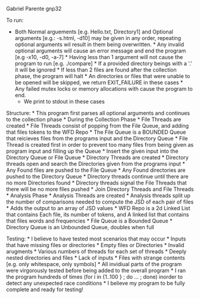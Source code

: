 Gabriel Parente
gnp32

To run:
   * Both Normal arguements [e.g. Hello.txt, Directory1] and Optional arguments [e.g.: -s.html, -d10] may be given in any order, repeating optional arguments wil result in them being overwritten.
    * Any invalid optional arguments will cause an error message and end the program [e.g -x10, -d0, -a-7]
    * Having less than 1 argument will not cause the program to run [e.g. ./compare]
    * If a provided directory beings with a '.' it will be ignored
    * If less than 2 files are found after the collection phase, the program will halt
    * An directories or files that were unable to be opened will be skipped, we return EXIT_FAILURE in these cases
    * Any failed mutex locks or memory allocations with cause the program to end.
        * We print to stdout in these cases

Structure:
    * This program first parses all optional arguments and continues to the collection phase
    * During the Collection Phase
        * File Threads are created
            * File Threads consist of popping from the File Queue, and adding that files tokens to the WFD Repo
                * The File Queue is a BOUNDED Queue that reicieves files from the programs input and the Directory Queue
            * File Thread is created first in order to prevent too many files from being given as program input  and filling up the Queue
        * Insert the given input into the Directory Queue or File Queue
        * Directory Threads are created
            * Directory threads open and search the Directories given from the programs input
                * Any Found files are pushed to the File Queue
                * Any Found directories are pushed to the Directory Queue
            * Directory threads continue until there are no more Directories found
                * Directory threads signal the File Threads that there will be no more files pushed
        * Join Directory Threads and File Threads
    * Analysis Phase
        * Analysis Threads are created
            * Analysis threads split up the number of comparisons needed to compute the JSD of each pair of files
            * Adds the output to an array of JSD values
    * WFD Repo is a 2d Linked List that contains Each file, its number of tokens, and A linked list that contains that files words and frequencies
    * File Queue is a Bounded Queue
    * Directory Queue is an Unbounded Queue, doubles when full

Testing:
    * I believe to have tested most scenarios that may occur
        * Inputs that have missing files or directories
        * Empty files or Directories
        * Invalid arugments 
        * Various numbers of threads for each set of threads
        * Deeply nested directories and files
        * Lack of inputs
        * Files with strange contents [e.g. only whitespace, only symbols]
    * All invidiual parts of the program were virgorously tested before being added to the overall program
    * I ran the program hundreds of times (for i in {1..100 } ; do ... ; done) inorder to detect any unexpected race conditions
    * I believe my program to be fully complete and ready for testing!


